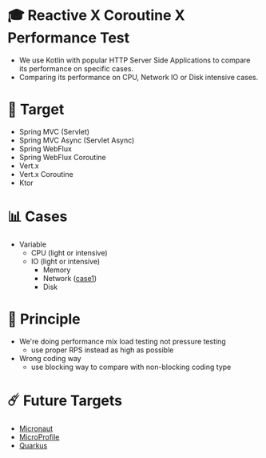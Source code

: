 # 🎓 Reactive X Coroutine X Performance Test
* We use Kotlin with popular HTTP Server Side Applications to compare its performance on specific cases. 
* Comparing its performance on CPU, Network IO or Disk intensive cases.

# 🎯 Target
* Spring MVC (Servlet)
* Spring MVC Async (Servlet Async)
* Spring WebFlux
* Spring WebFlux Coroutine
* Vert.x
* Vert.x Coroutine
* Ktor

# 📊 Cases
* Variable
  * CPU (light or intensive)
  * IO (light or intensive)
    * Memory
    * Network ([case1](./doc/case1/case1.md))
    * Disk

# 💫 Principle
* We're doing performance mix load testing not pressure testing
  * use proper RPS instead as high as possible
* Wrong coding way
  * use blocking way to compare with non-blocking coding type

# ☄️ Future Targets
* [Micronaut](https://micronaut.io/)
* [MicroProfile](https://microprofile.io/)
* [Quarkus](https://quarkus.io/)
